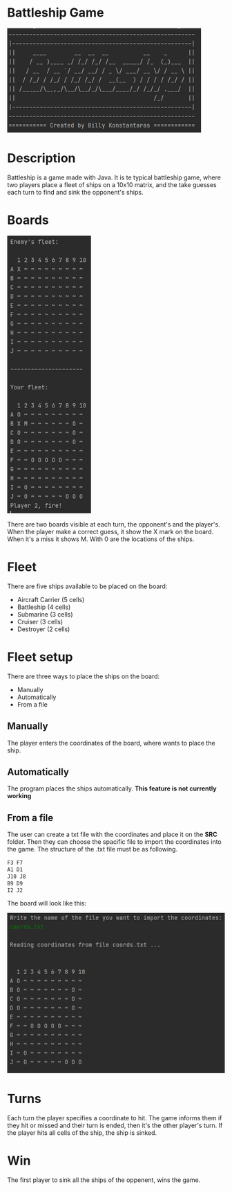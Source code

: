 # Battleship Game
 
![alt_text](https://github.com/billykonstas/BattleshipGame/blob/main/images/menu.png)

# Description
Battleship is a game made with Java. It is te typical battleship game, where two players place a fleet of ships on a 10x10 matrix, and the take guesses each turn to find and sink the opponent's ships. 



# Boards

![alt_text](https://github.com/billykonstas/BattleshipGame/blob/main/images/game_display.png)

There are two boards visible at each turn, the opponent's and the player's.
When the player make a correct guess, it show the X mark on the board. When it's a miss it shows M. With 0 are the locations of the ships. 

# Fleet

There are five ships available to be placed on the board:

* Aircraft Carrier (5 cells)
* Battleship (4 cells)
* Submarine (3 cells)
* Cruiser (3 cells)
* Destroyer (2 cells)

# Fleet setup

There are three ways to place the ships on the board:

* Manually
* Automatically
* From a file

## Manually
The player enters the coordinates of the board, where wants to place the ship.

## Automatically
The program places the ships automatically. **This feature is not currently working**

## From a file
The user can create a txt file with the coordinates and place it on the **SRC** folder. Then they can choose the spacific file to import the coordinates into the game. The structure of the .txt file must be as following.
``` TXT
F3 F7
A1 D1
J10 J8
B9 D9
I2 J2
```
The board will look like this:

![alt_text](https://github.com/billykonstas/BattleshipGame/blob/main/images/input_file.png)

# Turns
Each turn the player specifies a coordinate to hit. The game informs them if they hit or missed and their turn is ended, then it's the other player's turn. If the player hits all cells of the ship, the ship is sinked.

# Win
The first player to sink all the ships of the oppenent, wins the game.
